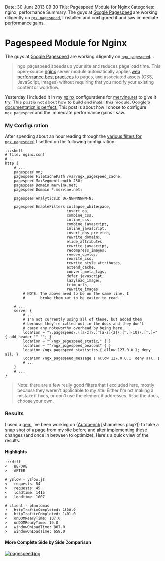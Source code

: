 Date: 30 June 2013 09:30
Title: Pagespeed Module for Nginx
Categories: nginx, performance
Summary: The guys at [Google Pagespeed](https://developers.google.com/speed/pagespeed/) are working diligently on [`ngx_pagespeed`](https://developers.google.com/speed/pagespeed/ngx), I installed and configured it and saw immediate performance gains.

# Pagespeed Module for Nginx

The guys at [Google Pagespeed](https://developers.google.com/speed/pagespeed/) are working diligently on [`ngx_pagespeed`](https://developers.google.com/speed/pagespeed/ngx)...

> ngx_pagespeed speeds up your site and reduces page load time. This open-source [nginx][n] server module automatically applies [web performance best practices](https://developers.google.com/speed/docs/best-practices/rules_intro) to pages, and associated assets (CSS, JavaScript, images) without requiring that you modify your existing content or workflow.

Yesterday I included it in my [nginx][n] configurations for [mervine.net](http://mervine.net) to give it try. This post is not about how to build and install this module. [Google's documentation is perfect.](https://github.com/pagespeed/ngx_pagespeed#readme) This post is about how I chose to configure `ngx_pagespeed` and the immediate performance gains I saw.

### My Configuration

After spending about an hour reading through the [various filters for `ngx_pagespeed`](https://developers.google.com/speed/pagespeed/module/filters), I settled on the following configuration:

    :::shell
    # file: nginx.conf
    # ...
    http {
        # ...
        pagespeed on;
        pagespeed FileCachePath /var/ngx_pagespeed_cache;
        pagespeed MaxSegmentLength 250;
        pagespeed Domain mervine.net;
        pagespeed Domain *.mervine.net;

        pagespeed AnalyticsID UA-NNNNNNNN-N;

        pagespeed EnableFilters collapse_whitespace,
                                insert_ga,
                                combine_css,
                                inline_css,
                                combine_javascript,
                                inline_javascript,
                                insert_dns_prefetch,
                                rewrite_domains,
                                elide_attributes,
                                rewrite_javascript,
                                recompress_images,
                                remove_quotes,
                                rewrite_css,
                                rewrite_style_attributes,
                                extend_cache,
                                convert_meta_tags,
                                defer_javascript,
                                lazyload_images,
                                trim_urls,
                                rewrite_images;
            # NOTE: The above need to be on the same line. I
            #       broke them out to be easier to read.

        # ...
        server {
            # ...
            # I'm not currently using all of these, but added them
            # because they're called out in the docs and they don't
            # cause any noteworthy overhead by being here.
            location ~ "\.pagespeed\.([a-z]\.)?[a-z]{2}\.[^.]{10}\.[^.]+" { add_header "" ""; }
            location ~ "^/ngx_pagespeed_static/" { }
            location ~ "^/ngx_pagespeed_beacon$" { }
            location /ngx_pagespeed_statistics { allow 127.0.0.1; deny all; }
            location /ngx_pagespeed_message { allow 127.0.0.1; deny all; }
            # ...
        }
        # ...
    }

> Note: there are a few really good filters that I excluded here, mostly because they weren't applicable to my site. Either I'm not making a mistake if fixes, or don't use the element it addresses. Read the docs, choose your own.

### Results

I used a [gem](/gem) I've been working on ([Autobench](/gems/autobench) [shameless plug?]) to take a snap shot of a page from my site before and after implementing these changes (and once in between to optimize). Here's a quick view of the results.

#### Highlights

    :::diff
    <   BEFORE
    >   AFTER

    # yslow - yslow.js
    <   requests: 54
    >   requests: 45
    <   loadtime: 1415
    >   loadtime: 1007

    # client - phantomas
    <   httpTrafficCompleted: 1530.0
    >   httpTrafficCompleted: 1401.0
    <   onDOMReadyTime: 107.0
    >   onDOMReadyTime: 19.0
    <   windowOnLoadTime: 807.0
    >   windowOnLoadTime: 658.0

#### More Complete Side by Side Comparison
[![pagespeed.jpg](/pages/pagespeed.jpg)](/pages/pagespeed.jpg)

[n]: /nginx
